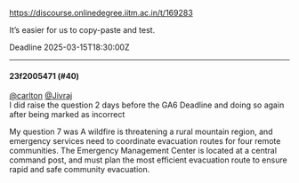 https://discourse.onlinedegree.iitm.ac.in/t/169283

It’s easier for us to copy-paste and test.</p>
<p>Deadline <span class="discourse-local-date" data-date="2025-03-16" data-email-preview="2025-03-15T18:30:00Z UTC" data-timezone="Asia/Calcutta">2025-03-15T18:30:00Z</span></p><hr>

<h4>23f2005471 (#40)</h4>
<p><a class="mention" href="/u/carlton">@carlton</a> <a class="mention" href="/u/jivraj">@Jivraj</a><br/>
I did raise the question 2 days before the GA6 Deadline and doing so again after being marked as incorrect</p>
<p>My question 7 was A wildfire is threatening a rural mountain region, and emergency services need to coordinate evacuation routes for four remote communities. The Emergency Management Center is located at a central command post, and must plan the most efficient evacuation route to ensure rapid and safe community evacuation.